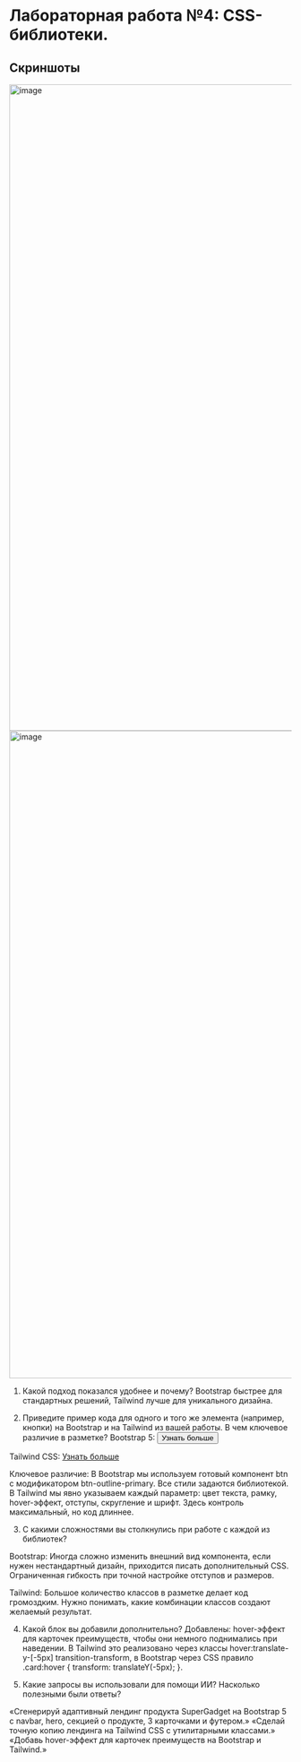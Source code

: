 # Лабораторная работа №4: CSS-библиотеки.

## Скриншоты

<img width="2146" height="1154" alt="image" src="https://github.com/user-attachments/assets/55891d26-cd2e-49c2-a2c4-524961e9f99c" />

<img width="2143" height="1156" alt="image" src="https://github.com/user-attachments/assets/07857458-5bc6-4139-9afa-757c69884d42" />


1. Какой подход показался удобнее и почему?
Bootstrap быстрее для стандартных решений, Tailwind лучше для уникального дизайна.

2. Приведите пример кода для одного и того же элемента (например,
кнопки) на Bootstrap и на Tailwind из вашей работы. В чем ключевое различие в разметке?
Bootstrap 5:
<button class="btn btn-outline-primary mt-2">Узнать больше</button>

Tailwind CSS:
<a href="#" class="text-blue-600 border border-blue-600 hover:bg-blue-600 hover:text-white font-semibold py-2 px-4 rounded mt-2">Узнать больше</a>

Ключевое различие:
В Bootstrap мы используем готовый компонент btn с модификатором btn-outline-primary. Все стили задаются библиотекой.
В Tailwind мы явно указываем каждый параметр: цвет текста, рамку, hover-эффект, отступы, скругление и шрифт. Здесь контроль максимальный, но код длиннее.

3. С какими сложностями вы столкнулись при работе с каждой из библиотек?

Bootstrap:
Иногда сложно изменить внешний вид компонента, если нужен нестандартный дизайн, приходится писать дополнительный CSS. Ограниченная гибкость при точной настройке отступов и размеров.

Tailwind:
Большое количество классов в разметке делает код громоздким. Нужно понимать, какие комбинации классов создают желаемый результат. 

4. Какой блок вы добавили дополнительно?
Добавлены: hover-эффект для карточек преимуществ, чтобы они немного поднимались при наведении.
В Tailwind это реализовано через классы hover:translate-y-[-5px] transition-transform, в Bootstrap через CSS правило .card:hover { transform: translateY(-5px); }.

5. Какие запросы вы использовали для помощи ИИ? Насколько полезными были ответы?

«Сгенерируй адаптивный лендинг продукта SuperGadget на Bootstrap 5 с navbar, hero, секцией о продукте, 3 карточками и футером.»
«Сделай точную копию лендинга на Tailwind CSS с утилитарными классами.»
«Добавь hover-эффект для карточек преимуществ на Bootstrap и Tailwind.»


